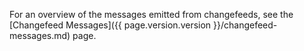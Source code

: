 For an overview of the messages emitted from changefeeds, see the [Changefeed Messages]({{ page.version.version }}/changefeed-messages.md) page.